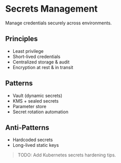 # Secrets Management

Manage credentials securely across environments.

## Principles
- Least privilege
- Short-lived credentials
- Centralized storage & audit
- Encryption at rest & in transit

## Patterns
- Vault (dynamic secrets)
- KMS + sealed secrets
- Parameter store
- Secret rotation automation

## Anti-Patterns
- Hardcoded secrets
- Long-lived static keys

> TODO: Add Kubernetes secrets hardening tips.
